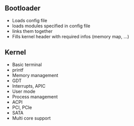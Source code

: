 
## Bootloader
- Loads config file
- loads modules specified in config file
- links them together
- Fills kernel header with required infos (memory map, ...)

## Kernel
- Basic terminal
- printf
- Memory management
- GDT
- Interrupts, APIC
- User mode
- Process management
- ACPI
- PCI, PCIe
- SATA
- Multi core support
